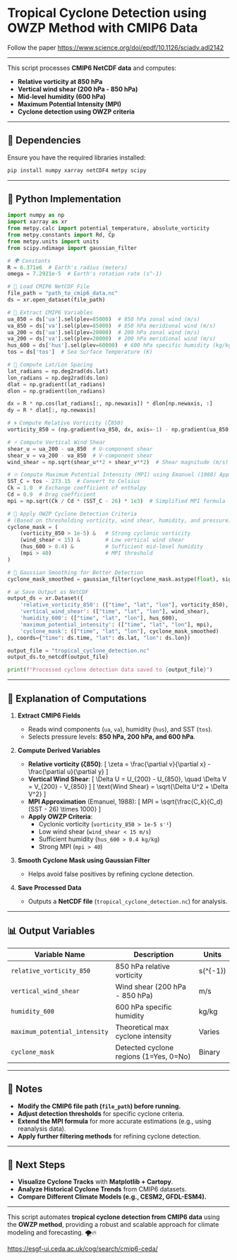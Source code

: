 # **Tropical Cyclone Detection using OWZP Method with CMIP6 Data**

Follow the paper https://www.science.org/doi/epdf/10.1126/sciadv.adl2142

---


This script processes **CMIP6 NetCDF data** and computes:
- **Relative vorticity at 850 hPa**
- **Vertical wind shear (200 hPa - 850 hPa)**
- **Mid-level humidity (600 hPa)**
- **Maximum Potential Intensity (MPI)**
- **Cyclone detection using OWZP criteria**

---

## **🔧 Dependencies**
Ensure you have the required libraries installed:
```bash
pip install numpy xarray netCDF4 metpy scipy
```

---

## **📌 Python Implementation**
```python
import numpy as np
import xarray as xr
from metpy.calc import potential_temperature, absolute_vorticity
from metpy.constants import Rd, Cp
from metpy.units import units
from scipy.ndimage import gaussian_filter

# 🌍 Constants
R = 6.371e6  # Earth's radius (meters)
omega = 7.2921e-5  # Earth's rotation rate (s^-1)

# 📂 Load CMIP6 NetCDF File
file_path = "path_to_cmip6_data.nc"
ds = xr.open_dataset(file_path)

# 🔹 Extract CMIP6 Variables
ua_850 = ds['ua'].sel(plev=85000)  # 850 hPa zonal wind (m/s)
va_850 = ds['va'].sel(plev=85000)  # 850 hPa meridional wind (m/s)
ua_200 = ds['ua'].sel(plev=20000)  # 200 hPa zonal wind (m/s)
va_200 = ds['va'].sel(plev=20000)  # 200 hPa meridional wind (m/s)
hus_600 = ds['hus'].sel(plev=60000)  # 600 hPa specific humidity (kg/kg)
tos = ds['tos']  # Sea Surface Temperature (K)

# 📌 Compute Lat/Lon Spacing
lat_radians = np.deg2rad(ds.lat)
lon_radians = np.deg2rad(ds.lon)
dlat = np.gradient(lat_radians)
dlon = np.gradient(lon_radians)

dx = R * np.cos(lat_radians[:, np.newaxis]) * dlon[np.newaxis, :]
dy = R * dlat[:, np.newaxis]

# 🌀 Compute Relative Vorticity (ζ850)
vorticity_850 = (np.gradient(va_850, dx, axis=-1) - np.gradient(ua_850, dy, axis=-2))

# ⚡ Compute Vertical Wind Shear
shear_u = ua_200 - ua_850  # U-component shear
shear_v = va_200 - va_850  # V-component shear
wind_shear = np.sqrt(shear_u**2 + shear_v**2)  # Shear magnitude (m/s)

# 🔥 Compute Maximum Potential Intensity (MPI) using Emanuel (1988) Approximation
SST_C = tos - 273.15  # Convert to Celsius
Ck = 1.0  # Exchange coefficient of enthalpy
Cd = 0.9  # Drag coefficient
mpi = np.sqrt(Ck / Cd * (SST_C - 26) * 1e3)  # Simplified MPI formula

# 🎯 Apply OWZP Cyclone Detection Criteria
# (Based on thresholding vorticity, wind shear, humidity, and pressure)
cyclone_mask = (
    (vorticity_850 > 1e-5) &   # Strong cyclonic vorticity
    (wind_shear < 15) &        # Low vertical wind shear
    (hus_600 > 0.4) &          # Sufficient mid-level humidity
    (mpi > 40)                 # MPI threshold
)

# 📌 Gaussian Smoothing for Better Detection
cyclone_mask_smoothed = gaussian_filter(cyclone_mask.astype(float), sigma=1)

# 📊 Save Output as NetCDF
output_ds = xr.Dataset({
    'relative_vorticity_850': (["time", "lat", "lon"], vorticity_850),
    'vertical_wind_shear': (["time", "lat", "lon"], wind_shear),
    'humidity_600': (["time", "lat", "lon"], hus_600),
    'maximum_potential_intensity': (["time", "lat", "lon"], mpi),
    'cyclone_mask': (["time", "lat", "lon"], cyclone_mask_smoothed)
}, coords={"time": ds.time, "lat": ds.lat, "lon": ds.lon})

output_file = "tropical_cyclone_detection.nc"
output_ds.to_netcdf(output_file)

print(f"Processed cyclone detection data saved to {output_file}")
```

---

## **📌 Explanation of Computations**
1. **Extract CMIP6 Fields**
   - Reads wind components (`ua`, `va`), humidity (`hus`), and SST (`tos`).
   - Selects pressure levels: **850 hPa, 200 hPa, and 600 hPa**.

2. **Compute Derived Variables**
   - **Relative vorticity (ζ850)**: 
     \[
     \zeta = \frac{\partial v}{\partial x} - \frac{\partial u}{\partial y}
     \]
   - **Vertical Wind Shear**:
     \[
     \Delta U = U_{200} - U_{850}, \quad \Delta V = V_{200} - V_{850}
     \]
     \[
     \text{Wind Shear} = \sqrt{\Delta U^2 + \Delta V^2}
     \]
   - **MPI Approximation** (Emanuel, 1988):
     \[
     MPI = \sqrt{\frac{C_k}{C_d} (SST - 26) \times 1000}
     \]
   - **Apply OWZP Criteria**:
     - Cyclonic vorticity (`vorticity_850 > 1e-5 s⁻¹`)
     - Low wind shear (`wind_shear < 15 m/s`)
     - Sufficient humidity (`hus_600 > 0.4 kg/kg`)
     - Strong MPI (`mpi > 40`)

3. **Smooth Cyclone Mask using Gaussian Filter**
   - Helps avoid false positives by refining cyclone detection.

4. **Save Processed Data**
   - Outputs a **NetCDF file** (`tropical_cyclone_detection.nc`) for analysis.

---

## **📊 Output Variables**
| Variable Name                   | Description                              | Units  |
|----------------------------------|------------------------------------------|--------|
| `relative_vorticity_850`        | 850 hPa relative vorticity               | s\(^{-1}\) |
| `vertical_wind_shear`           | Wind shear (200 hPa - 850 hPa)           | m/s    |
| `humidity_600`                  | 600 hPa specific humidity                | kg/kg  |
| `maximum_potential_intensity`   | Theoretical max cyclone intensity        | Varies |
| `cyclone_mask`                  | Detected cyclone regions (1=Yes, 0=No)   | Binary |

---

## **🔹 Notes**
- **Modify the CMIP6 file path (`file_path`) before running.**
- **Adjust detection thresholds** for specific cyclone criteria.
- **Extend the MPI formula** for more accurate estimations (e.g., using reanalysis data).
- **Apply further filtering methods** for refining cyclone detection.

---

## **🚀 Next Steps**
- **Visualize Cyclone Tracks** with **Matplotlib + Cartopy**.
- **Analyze Historical Cyclone Trends** from CMIP6 datasets.
- **Compare Different Climate Models (e.g., CESM2, GFDL-ESM4).**

---

This script automates **tropical cyclone detection from CMIP6 data** using the **OWZP method**, providing a robust and scalable approach for climate modeling and forecasting. 🌪️🔥

https://esgf-ui.ceda.ac.uk/cog/search/cmip6-ceda/

